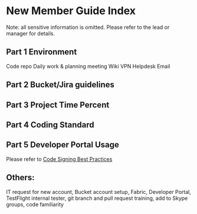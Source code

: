 # New Member Guide Index

Note: all sensitive information is omitted. Please refer to the lead or manager for details.

## Part 1 Environment

Code repo
Daily work & planning meeting
Wiki
VPN
Helpdesk
Email

## Part 2 Bucket/Jira guidelines

## Part 3 Project Time Percent

## Part 4 Coding Standard

## Part 5 Developer Portal Usage

Please refer to [Code Signing Best Practices](https://mobiledevteam.gitbooks.io/mobile-development/content/code_signing_best_practices.html)

## Others:
IT request for new account,  Bucket account setup, Fabric, Developer Portal, TestFlight internal tester, git branch and pull request training, add to Skype groups, code familiarity

